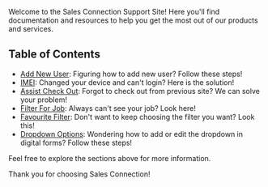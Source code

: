 Welcome to the Sales Connection Support Site! Here you'll find documentation and resources to help you get the most out of our products and services.<br>

## Table of Contents

- [Add New User](Add_New_User.md): Figuring how to add new user? Follow these steps!
- [IMEI](IMEI.md): Changed your device and can't login? Here is the solution!
- [Assist Check Out](Assist_Check_Out.md): Forgot to check out from previous site? We can solve your problem!
- [Filter For Job](Filter_For_Job.md): Always can't see your job? Look here!
- [Favourite Filter](Favourite_Filter.md): Don't want to keep choosing the filter you want? Look this!
- [Dropdown Options](Dropdown_Options.md): Wondering how to add or edit the dropdown in digital forms? Follow these steps!

Feel free to explore the sections above for more information.

Thank you for choosing Sales Connection!
